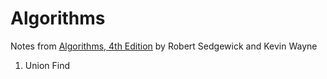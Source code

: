 # Algorithms

Notes from [Algorithms, 4th Edition](https://algs4.cs.princeton.edu/home/) by Robert Sedgewick and Kevin Wayne

1. Union Find
